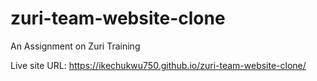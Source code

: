 # zuri-team-website-clone
An Assignment on Zuri Training

Live site URL: https://ikechukwu750.github.io/zuri-team-website-clone/
